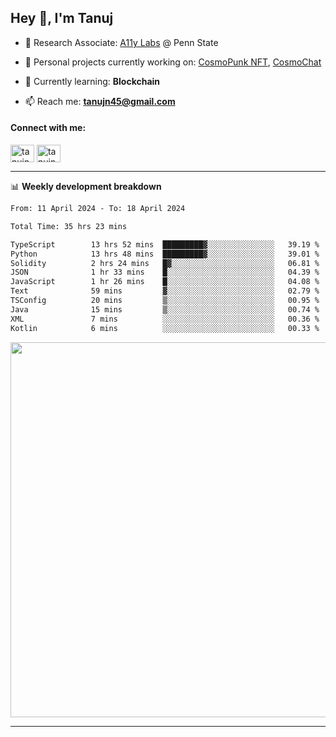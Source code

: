 <h2>Hey 👋, I'm Tanuj</h2>

- 🔬 Research Associate: [A11y Labs](https://a11y.ist.psu.edu/) @ Penn State 

- 🔭 Personal projects currently working on: [CosmoPunk NFT](https://github.com/tanujn45/CosmoNFT), [CosmoChat](https://github.com/tanujn45/CosmoChat)

- 🌱 Currently learning: **Blockchain**

- 📫 Reach me: **tanujn45@gmail.com**

<h4 align="left">Connect with me:</h4>
<p align="left">
<a href="https://twitter.com/tanujn45" target="blank"><img align="center" src="https://raw.githubusercontent.com/rahuldkjain/github-profile-readme-generator/master/src/images/icons/Social/twitter.svg" alt="tanujn45" height="28" width="38" /></a>
<a href="https://linkedin.com/in/tanujn45" target="blank"><img align="center" src="https://raw.githubusercontent.com/rahuldkjain/github-profile-readme-generator/master/src/images/icons/Social/linked-in-alt.svg" alt="tanujn45" height="28" width="38" /></a>
</p>

-------

📊 **Weekly development breakdown**
<!--START_SECTION:waka-->

```txt
From: 11 April 2024 - To: 18 April 2024

Total Time: 35 hrs 23 mins

TypeScript        13 hrs 52 mins  █████████▓░░░░░░░░░░░░░░░   39.19 %
Python            13 hrs 48 mins  █████████▓░░░░░░░░░░░░░░░   39.01 %
Solidity          2 hrs 24 mins   █▓░░░░░░░░░░░░░░░░░░░░░░░   06.81 %
JSON              1 hr 33 mins    █░░░░░░░░░░░░░░░░░░░░░░░░   04.39 %
JavaScript        1 hr 26 mins    █░░░░░░░░░░░░░░░░░░░░░░░░   04.08 %
Text              59 mins         ▓░░░░░░░░░░░░░░░░░░░░░░░░   02.79 %
TSConfig          20 mins         ▒░░░░░░░░░░░░░░░░░░░░░░░░   00.95 %
Java              15 mins         ▒░░░░░░░░░░░░░░░░░░░░░░░░   00.74 %
XML               7 mins          ░░░░░░░░░░░░░░░░░░░░░░░░░   00.36 %
Kotlin            6 mins          ░░░░░░░░░░░░░░░░░░░░░░░░░   00.33 %
```

<!--END_SECTION:waka-->

<img src="https://wakatime.com/share/@018e9abd-1aa4-4aa6-9db7-5ca3b999e810/4650b67a-98aa-46b4-b598-3d8a2451f0df.svg" width="600"/>

-------
